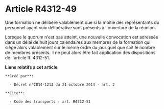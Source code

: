 # Article R4312-49

Une formation ne délibère valablement que si la moitié des représentants du personnel ayant voix délibérative sont présents à
l'ouverture de la réunion. 

Lorsque le quorum n'est pas atteint, une nouvelle convocation est adressée dans un délai de huit jours calendaires aux
membres de la formation qui siège alors valablement sur le même ordre du jour quel que soit le nombre de membres présents. Il
ne peut alors être fait application des dispositions de l'article R. 4312-51.

**Liens relatifs à cet article**

	**Créé par**:

	  - Décret n°2014-1213 du 21 octobre 2014 - art. 2

	**Cite**:

	  - Code des transports - art. R4312-51

